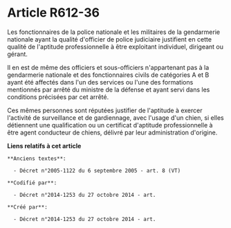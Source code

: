 # Article R612-36

Les fonctionnaires de la police nationale et les militaires de la gendarmerie nationale ayant la qualité d'officier de police
judiciaire justifient en cette qualité de l'aptitude professionnelle à être exploitant individuel, dirigeant ou gérant.

Il en est de même des officiers et sous-officiers n'appartenant pas à la gendarmerie nationale et des fonctionnaires civils
de catégories A et B ayant été affectés dans l'un des services ou l'une des formations mentionnés par arrêté du ministre de
la défense et ayant servi dans les conditions précisées par cet arrêté.

Ces mêmes personnes sont réputées justifier de l'aptitude à exercer l'activité de surveillance et de gardiennage, avec
l'usage d'un chien, si elles détiennent une qualification ou un certificat d'aptitude professionnelle à être agent conducteur
de chiens, délivré par leur administration d'origine.

**Liens relatifs à cet article**

	**Anciens textes**:

	  - Décret n°2005-1122 du 6 septembre 2005 - art. 8 (VT)

	**Codifié par**:

	  - Décret n°2014-1253 du 27 octobre 2014 - art.

	**Créé par**:

	  - Décret n°2014-1253 du 27 octobre 2014 - art.
